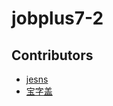 # jobplus7-2

## Contributors

* [jesns](https://github.com/jesnssmith)
* [宝字盖](https://github.com/wgwus)